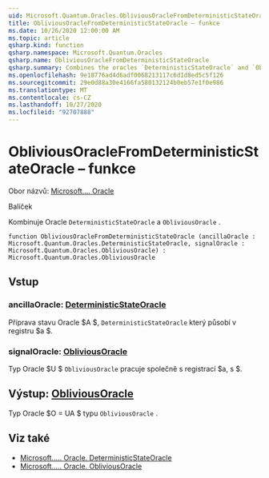 ```yaml
---
uid: Microsoft.Quantum.Oracles.ObliviousOracleFromDeterministicStateOracle
title: ObliviousOracleFromDeterministicStateOracle – funkce
ms.date: 10/26/2020 12:00:00 AM
ms.topic: article
qsharp.kind: function
qsharp.namespace: Microsoft.Quantum.Oracles
qsharp.name: ObliviousOracleFromDeterministicStateOracle
qsharp.summary: Combines the oracles `DeterministicStateOracle` and `ObliviousOracle`.
ms.openlocfilehash: 9e18776ad4d6adf0068213117c6d1d8ed5c5f126
ms.sourcegitcommit: 29e0d88a30e4166fa580132124b0eb57e1f0e986
ms.translationtype: MT
ms.contentlocale: cs-CZ
ms.lasthandoff: 10/27/2020
ms.locfileid: "92707888"
---
```

# <a name="obliviousoraclefromdeterministicstateoracle-function"></a>ObliviousOracleFromDeterministicStateOracle – funkce

Obor názvů: [Microsoft.... Oracle](xref:Microsoft.Quantum.Oracles)

Balíček [](https://nuget.org/packages/)


Kombinuje Oracle `DeterministicStateOracle` a `ObliviousOracle` .

```qsharp
function ObliviousOracleFromDeterministicStateOracle (ancillaOracle : Microsoft.Quantum.Oracles.DeterministicStateOracle, signalOracle : Microsoft.Quantum.Oracles.ObliviousOracle) : Microsoft.Quantum.Oracles.ObliviousOracle
```


## <a name="input"></a>Vstup

### <a name="ancillaoracle--deterministicstateoracle"></a>ancillaOracle: [DeterministicStateOracle](xref:Microsoft.Quantum.Oracles.DeterministicStateOracle)

Příprava stavu Oracle $A $, `DeterministicStateOracle` který působí v registru $a $.


### <a name="signaloracle--obliviousoracle"></a>signalOracle: [ObliviousOracle](xref:Microsoft.Quantum.Oracles.ObliviousOracle)

Typ Oracle $U $ `ObliviousOracle` pracuje společně s registrací $a, s $.



## <a name="output--obliviousoracle"></a>Výstup: [ObliviousOracle](xref:Microsoft.Quantum.Oracles.ObliviousOracle)

Typ Oracle $O = UA $ typu `ObliviousOracle` .

## <a name="see-also"></a>Viz také

- [Microsoft..... Oracle. DeterministicStateOracle](xref:Microsoft.Quantum.Oracles.DeterministicStateOracle)
- [Microsoft..... Oracle. ObliviousOracle](xref:Microsoft.Quantum.Oracles.ObliviousOracle)